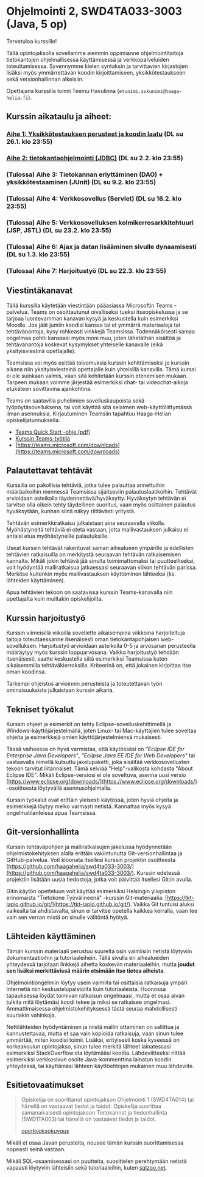 # Ohjelmointi 2, SWD4TA033-3003 (Java, 5 op)

Tervetuloa kurssille!

Tällä opintojaksolla sovellamme aiemmin oppimianne ohjelmointitaitoja tietokantojen ohjelmallisessa käyttämisessä ja verkkopalveluiden toteuttamisessa. Syvennymme kielen syntaksin ja tarvittavien kirjastojen lisäksi myös ymmärrettävän koodin kirjoittamiseen, yksikkötestaukseen sekä versionhallinnan alkeisiin.

Opettajana kurssilla toimii Teemu Havulinna (`etunimi.sukunimi@haaga-helia.fi`).

## Kurssin aikataulu ja aiheet:

### [Aihe 1: Yksikkötestauksen perusteet ja koodin laatu](01_yksikkotestaus.md) (DL su 26.1. klo 23:55)

### [Aihe 2: tietokantaohjelmointi (JDBC)](02_tietokantaohjelmointi.md) (DL su 2.2. klo 23:55)

### (Tulossa) Aihe 3: Tietokannan eriyttäminen (DAO) + yksikkötestaaminen (JUnit) (DL su 9.2. klo 23:55)

### (Tulossa) Aihe 4: Verkkosovellus (Servlet) (DL su 16.2. klo 23:55)

### (Tulossa) Aihe 5: Verkkosovelluksen kolmikerrosarkkitehtuuri (JSP, JSTL) (DL su 23.2. klo 23:55)

### (Tulossa) Aihe 6: Ajax ja datan lisääminen sivulle dynaamisesti (DL su 1.3. klo 23:55)

### (Tulossa) Aihe 7: Harjoitustyö (DL su 22.3. klo 23:55)



## Viestintäkanavat

Tällä kurssilla käytetään viestintään pääasiassa Microsoftin Teams -palvelua. Teams on osoittautunut oivalliseksi tueksi itseopiskelussa ja se tarjoaa luontevamman kanavan kysyä ja keskustella kuin esimerkiksi Moodle. Jos jäät jumiin koodisi kanssa tai et ymmärrä materiaaleja tai tehtävänantoja, kysy rohkeasti vinkkejä Teamsissa. Todennäköisesti samaa ongelmaa pohtii kanssasi myös moni muu, joten lähetäthän sisältöä ja tehtävänantoja koskevat kysymykset yhteiselle kanavalle (eikä yksityisviestinä opettajalle).

Teamsissa voi myös esittää toivomuksia kurssin kehittämiseksi jo kurssin aikana niin yksityisviesteinä opettajalle kuin yhteisillä kanavilla. Tämä kurssi ei ole suinkaan valmis, vaan sitä kehitetään kurssin etenemisen mukaan. Tarpeen mukaan voimme järjestää esimerkiksi chat- tai videochat-aikoja etukäteen sovittavina ajankohtina.

Teams on saatavilla puhelimien sovelluskaupoista sekä työpöytäsovelluksena, tai voit käyttää sitä selaimen web-käyttöliittymässä ilman asennuksia. Kirjautuminen Teamsiin tapahtuu Haaga-Helian opiskelijatunnuksella.

* [Teams Quick Start -ohje (pdf)](https://download.microsoft.com/download/D/9/F/D9FE8B9E-22F5-47BF-A1AB-09539C41FCD0/Teams%20QS.pdf)
* [Kurssin Teams-työtila](https://teams.microsoft.com/l/team/19%3aad52d8cfc8cd4d91869e5d911dcf7194%40thread.skype/conversations?groupId=7194424b-0503-4f63-af38-be4c5e1a9f48&tenantId=a9e39483-dd21-4c25-b848-2a625cff7939)
* [https://teams.microsoft.com/downloads](https://teams.microsoft.com/downloads)

## Palautettavat tehtävät

Kurssilla on pakollisia tehtäviä, jotka tulee palauttaa annettuihin määräaikoihin mennessä Teamsissa sijaitseviin palautuslaatikoihin. Tehtävät arvioidaan asteikolla täydennettävä/hyväksytty. Hyväksytyn tehtävän ei tarvitse olla oikein tehty täydellinen suoritus, vaan myös osittainen palautus hyväksytään, kunhan siinä näkyy riittävästi yritystä.

Tehtävän esimerkkiratkaisu julkaistaan aina seuraavalla viikolla. Myöhästyneitä tehtäviä ei oteta vastaan, jotta mallivastauksen julkaisu ei antaisi etua myöhästyneille palautuksille.

Useat kurssin tehtävät rakentuvat saman aihealueen ympärille ja edellisten tehtävien ratkaisuilla on merkitystä seuraavan tehtävän ratkaisemisen kannalta. Mikäli jokin tehtävä jää sinulta toimimattomaksi tai puutteelliseksi, voit hyödyntää malliratkaisua jatkaessasi seuraavan viikon tehtävän parissa. Merkitse kuitenkin myös mallivastauksen käyttäminen lähteeksi (ks. lähteiden käyttäminen).

Apua tehtävien tekoon on saatavissa kurssin Teams-kanavalla niin opettajalta kuin muiltakin opiskelijoilta.

## Kurssin harjoitustyö

Kurssin viimeisillä viikoilla sovellette aikaisempina viikkoina harjoiteltuja taitoja toteuttaessanne itsenäisesti oman tietokantapohjaisen web-sovelluksen. Harjoitustyö arvioidaan asteikolla 0-5 ja arvosanan perusteella määräytyy myös kurssin loppuarvosana. Vaikka harjoitustyö tehdään itsenäisesti, saatte keskustella siitä esimerkiksi Teamsissa kuten aikaisemmilla tehtäväkierroksilla. Kriteerinä on, että jokainen kirjoittaa itse oman koodinsa.

Tarkempi ohjeistus arvioinnin perusteista ja toteutettavan työn ominaisuuksista julkaistaan kurssin aikana.

## Tekniset työkalut

Kurssin ohjeet ja esimerkit on tehty Eclipse-sovelluskehittimellä ja Windows-käyttöjärjestelmällä, joten Linux- tai Mac-käyttäjien tulee soveltaa ohjeita ja esimerkkejä omien käyttöjärjestelmiensä mukaisesti.

Tässä vaiheessa on hyvä varmistaa, että käytössäsi on _"Eclipse IDE for Enterprise Java Developers"_, _"Eclipse Java EE IDE for Web Developers"_ tai vastaavalla nimellä kutsuttu jakelupaketti, joka sisältää verkkosovellusten tekoon tarvitut liitännäiset. Tämä selviää "Help"-valikosta kohdasta "About Eclipse IDE". Mikäli Eclipse-versiosi ei ole soveltuva, asenna uusi versio [https://www.eclipse.org/downloads/](https://www.eclipse.org/downloads/) -osoitteesta löytyvällä asennusohjelmalla.

Kurssin työkalut ovat erittäin yleisesti käytössä, joten hyviä ohjeita ja esimerkkejä löytyy melko varmasti netistä. Kannattaa myös kysyä ongelmatilanteissa apua Teamsissa.

## Git-versionhallinta

Kurssin tehtäväpohjien ja malliratkaisujen jakelussa hyödynnetään ohjelmistokehityksen alalla erittäin vakiintunutta Git-versionhallintaa ja GitHub-palvelua. Voit kloonata itsellesi kurssin projektin osoitteesta [https://github.com/haagahelia/swd4ta033-3003/](https://github.com/haagahelia/swd4ta033-3003/). Kurssin edetessä projektiin lisätään uusia tiedostoja, jotka voit päivittää itsellesi Git:in avulla.

Gitin käytön opetteluun voit käyttää esimerkiksi Helsingin yliopiston erinomaista "Tietokone Työvälineenä" -kurssin Git-materiaalia: [https://tkt-lapio.github.io/git/](https://tkt-lapio.github.io/git/). Vaikka Git tuntuisi aluksi vaikealta tai ahdistavalta, sinun ei tarvitse opetella kaikkea kerralla, vaan tee vain sen verran mistä on sinulle välitöntä hyötyä.

## Lähteiden käyttäminen

Tämän kurssin materiaali perustuu suurelta osin valmiisiin netistä löytyviin dokumentaatioihin ja tutoriaaleihein. Tällä sivulla eri aihealueiden yhteydessä tarjotaan linkkejä aihetta koskeviin materiaaleihin, mutta **joudut sen lisäksi merkittävissä määrin etsimään itse tietoa aiheista**.

Ohjelmointiongelmiin löytyy usein valmiita tai osittaisia ratkaisuja ympäri Internetiä niin keskustelupalstoilta kuin tutoriaaleista. Huonossa tapauksessa löydät toimivan ratkaisun ongelmaasi, mutta et osaa aivan tulkita mitä löytämäsi koodi tekee ja miksi se ratkaisee ongelmasi. Ammattimaisessa ohjelmistokehityksessä tästä seuraa mahdollisesti suuriakin vahinkoja.

Nettilähteiden hyödyntäminen ja niistä mallin ottaminen on sallittua ja kannustettavaa, mutta et saa vain kopioida ratkaisuja, vaan sinun tulee ymmärtää, miten koodisi toimii. Lisäksi, erityisesti koska kyseessä on korkeakoulun opintojakso, sinun tulee merkitä lähteet lainatessasi esimerkiksi StackOverflow:sta löytämääsi koodia. Lähdeviitteeksi riittää esimerkiksi verkkosivun osoite Java-kommenttina lainatun koodin yhteydessä, tai käyttämäsi lähteen käyttöehtojen mukainen muu lähdeviite.

## Esitietovaatimukset

> Opiskelija on suorittanut opintojakson Ohjelmointi 1 (SWD4TA014) tai hänellä on vastaavat tiedot ja taidot. Opiskelija suorittaa samanaikaisesti opintojakson Tietokannat ja tiedonhallinta (SWD1TA003) tai hänellä on vastaavat tiedot ja taidot.
>
> [*opintojaksokuvaus*](https://opinto-opas.haaga-helia.fi/fi/realization/SWD4TA033-3003) 

Mikäli et osaa Javan perusteita, nousee tämän kurssin suorittamisessa nopeasti seinä vastaan.

Mikäli SQL-osaamisessasi on puutteita, suosittelen perehtymään netistä vapaasti löytyviin lähteisiin sekä tutoriaaleihin, kuten [sqlzoo.net](https://sqlzoo.net/).
